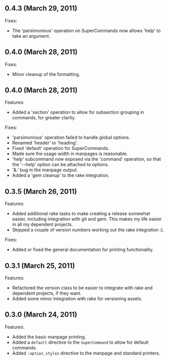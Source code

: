 ## 0.4.3 (March 29, 2011)

Fixes:

  - The 'parsimonious' operation on SuperCommands now allows 'help' to take an argument.

## 0.4.0 (March 28, 2011)

Fixes:

  - Minor cleanup of the formatting.

## 0.4.0 (March 28, 2011)

Features:

  - Added a 'section' operation to allow for subsection grouping in commands, for greater clarity.

Fixes:

  - 'parsimonious' operation failed to handle global options.
  - Renamed 'header' to 'heading'.
  - Fixed 'default' operation for SuperCommands.
  - Made sure the usage width in manpages is reasonable.
  - 'help' subcommand now exposed via the 'command' operation, so that the '--help' option can be attached to options.
  - '&.' bug in the manpage output.
  - Added a 'gem cleanup' to the rake integration.

## 0.3.5 (March 26, 2011)

Features:

  - Added additional rake tasks to make creating a release somewhat easier, including integration with git and gem. This makes my life easier in all my dependent projects.
  - Skipped a couple of version numbers working out the rake integration :).

Fixes:

  - Added or fixed the general documentation for printing functionality.

## 0.3.1 (March 25, 2011)

Features:

  - Refactored the version class to be easier to integrate with rake and dependent projects, if they want.
  - Added some minor integration with rake for versioning assets.

## 0.3.0 (March 24, 2011)

Features:

  - Added the basic manpage printing.
  - Added a <code>default</code> directive to the <code>SuperCommand</code> to allow for default commands.
  - Added <code>:option_styles</code> directive to the manpage and standard printers.

